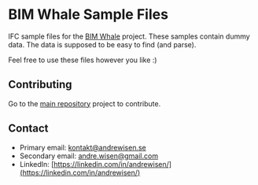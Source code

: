 # BIM Whale Sample Files
IFC sample files for the [BIM Whale](https://github.com/andrewisen/bim-whale) project.
These samples contain dummy data. The data is supposed to be easy to find (and parse). 

Feel free to use these files however you like :)

## Contributing
Go to the [main repository](https://github.com/andrewisen/bim-whale) project to contribute.

## Contact

-   Primary email: [kontakt@andrewisen.se](mailto:kontakt@andrewisen.se)
-   Secondary email: [andre.wisen@gmail.com](mailto:andre.wisen@gmail.com])
-   LinkedIn: [https://linkedin.com/in/andrewisen/](https://linkedin.com/in/andrewisen/)
